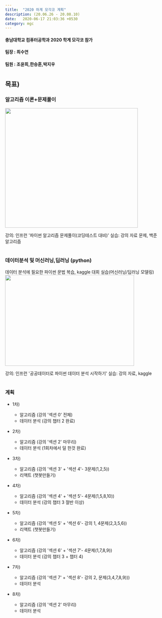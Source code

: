 ```yaml
---
title:  "2020 하계 모각코 계획"
description: (20.06.26 - 20.08.10)
date:   2020-06-17 21:03:36 +0530
category: mgc
---
```

#### 충남대학교 컴퓨터공학과 2020 학계 모각코 참가
#### 팀장 : 최수연
#### 팀원 : 조윤희,한승훈,박지우
#
#
## 목표)
### 알고리즘 이론+문제풀이
<img src="https://user-images.githubusercontent.com/26339800/86516210-a5212100-be59-11ea-8fb3-4e20b0848c8e.JPG"  width="432" height="388">

강의: 인프런 '파이썬 알고리즘 문제풀이(코딩테스트 대비)'
실습: 강의 자료 문제, 백준 알고리즘

#
### 데이터분석 및 머신러닝,딥러닝 (python)
데이터 분석에 필요한 파이썬 문법 복습, kaggle 대회 실습(머신러닝/딥러닝 모델링)  
<img src="https://user-images.githubusercontent.com/26339800/86516231-d7cb1980-be59-11ea-81a1-28355dfa0a7a.JPG"  width="420" height="295">  

강의: 인프런 '공공데이터로 파이썬 데이터 분석 시작하기'
실습: 강의 자료, kaggle

#
### 계획

+ 1차)
  - 알고리즘 (강의 '섹션 0' 전체)
  - 데이터 분석  (강의 챕터 2 완료)

+ 2차)
  - 알고리즘 (강의 '섹션 2' 마무리)
  - 데이터 분석  (1회차에서 덜 한것 완료)

+ 3차)
  - 알고리즘 (강의 '섹션 3' + '섹션 4'- 3문제(1,2,5))
  - 리액트 (챗봇만들기)

+ 4차)
  - 알고리즘 (강의 '섹션 4' + '섹션 5'- 4문제(1,5,8,10))
  - 데이터 분석  (강의 챕터 3 절반 이상)
  

+ 5차)
  - 알고리즘 (강의 '섹션 5' + '섹션 6'- 강의 1, 4문제(2,3,5,6))
  - 리액트 (챗봇만들기)

+ 6차)
  - 알고리즘 (강의 '섹션 6' + '섹션 7'- 4문제(1,7,8,9))
  - 데이터 분석  (강의 챕터 3 + 챕터 4) 

+ 7차)
  - 알고리즘 (강의 '섹션 7' + '섹션 8'- 강의 2, 문제(3,4,7,8,9)))
  - 데이터 분석  

+ 8차)
  - 알고리즘 (강의 '섹션 2' 마무리)
  - 데이터 분석  
